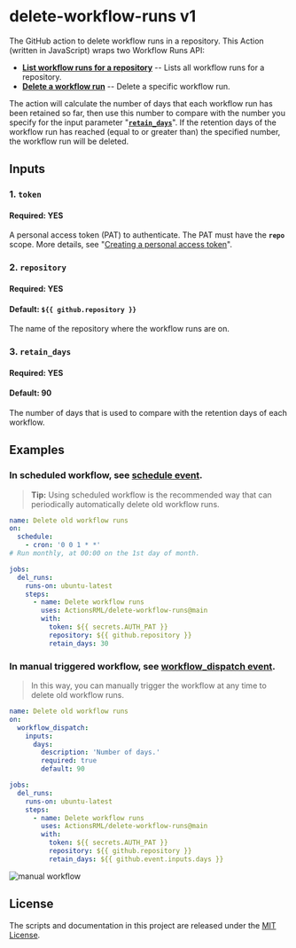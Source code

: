 # delete-workflow-runs v1
The GitHub action to delete workflow runs in a repository. This Action (written in JavaScript) wraps two Workflow Runs API:
* [**List workflow runs for a repository**](https://docs.github.com/en/free-pro-team@latest/rest/reference/actions#list-workflow-runs-for-a-repository) -- Lists all workflow runs for a repository.
* [**Delete a workflow run**](https://docs.github.com/en/free-pro-team@latest/rest/reference/actions#delete-a-workflow-run) -- Delete a specific workflow run.

The action will calculate the number of days that each workflow run has been retained so far, then use this number to compare with the number you specify for the input parameter "[**`retain_days`**](#3-retain_days)". If the retention days of the workflow run has reached (equal to or greater than) the specified number, the workflow run will be deleted.

## Inputs
### 1. `token`
#### Required: YES
A personal access token (PAT) to authenticate. The PAT must have the **`repo`** scope. More details, see "[Creating a personal access token](https://docs.github.com/en/free-pro-team@latest/github/authenticating-to-github/creating-a-personal-access-token)".

### 2. `repository`
#### Required: YES
#### Default: `${{ github.repository }}`
The name of the repository where the workflow runs are on.

### 3. `retain_days`
#### Required: YES
#### Default: 90
The number of days that is used to compare with the retention days of each workflow.
##

## Examples
### In scheduled workflow, see [schedule event](https://docs.github.com/en/free-pro-team@latest/actions/reference/events-that-trigger-workflows#schedule).
> **Tip:** Using scheduled workflow is the recommended way that can periodically automatically delete old workflow runs.
```yaml
name: Delete old workflow runs
on:
  schedule:
    - cron: '0 0 1 * *'
# Run monthly, at 00:00 on the 1st day of month.

jobs:
  del_runs:
    runs-on: ubuntu-latest
    steps:
      - name: Delete workflow runs
        uses: ActionsRML/delete-workflow-runs@main
        with:
          token: ${{ secrets.AUTH_PAT }}
          repository: ${{ github.repository }}
          retain_days: 30
```

### In manual triggered workflow, see [workflow_dispatch event](https://docs.github.com/en/free-pro-team@latest/actions/reference/events-that-trigger-workflows#workflow_dispatch).
> In this way, you can manually trigger the workflow at any time to delete old workflow runs.
```yaml
name: Delete old workflow runs
on:
  workflow_dispatch:
    inputs:
      days:
        description: 'Number of days.'
        required: true
        default: 90

jobs:
  del_runs:
    runs-on: ubuntu-latest
    steps:
      - name: Delete workflow runs
        uses: ActionsRML/delete-workflow-runs@main
        with:
          token: ${{ secrets.AUTH_PAT }}
          repository: ${{ github.repository }}
          retain_days: ${{ github.event.inputs.days }}
```
![manual workflow](https://github.com/ActionsRML/delete-workflow-runs/blob/main/img/example.PNG)
##

## License
The scripts and documentation in this project are released under the [MIT License](https://github.com/ActionsRML/delete-workflow-runs/blob/main/LICENSE).
##
